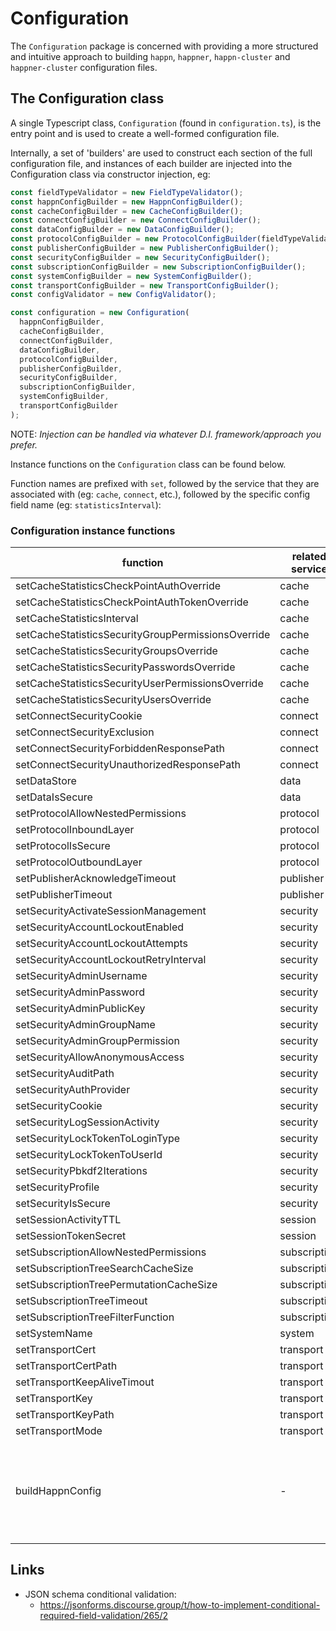 # Configuration

The `Configuration` package is concerned with providing a more structured and intuitive approach to building `happn`, `happner`, `happn-cluster` and `happner-cluster` configuration files. 

## The Configuration class

A single Typescript class, `Configuration` (found in `configuration.ts`), is the entry point and is used to create a well-formed configuration file.

Internally, a set of 'builders' are used to construct each section of the full configuration file, and instances of each builder are injected into the Configuration
class via constructor injection, eg:

```javascript
const fieldTypeValidator = new FieldTypeValidator();
const happnConfigBuilder = new HappnConfigBuilder();
const cacheConfigBuilder = new CacheConfigBuilder();
const connectConfigBuilder = new ConnectConfigBuilder();
const dataConfigBuilder = new DataConfigBuilder();
const protocolConfigBuilder = new ProtocolConfigBuilder(fieldTypeValidator);
const publisherConfigBuilder = new PublisherConfigBuilder();
const securityConfigBuilder = new SecurityConfigBuilder();
const subscriptionConfigBuilder = new SubscriptionConfigBuilder();
const systemConfigBuilder = new SystemConfigBuilder();
const transportConfigBuilder = new TransportConfigBuilder();
const configValidator = new ConfigValidator();

const configuration = new Configuration(
  happnConfigBuilder,
  cacheConfigBuilder,
  connectConfigBuilder,
  dataConfigBuilder,
  protocolConfigBuilder,
  publisherConfigBuilder,
  securityConfigBuilder,
  subscriptionConfigBuilder,
  systemConfigBuilder,
  transportConfigBuilder
);
```

NOTE: _Injection can be handled via whatever D.I. framework/approach you prefer._

Instance functions on the `Configuration` class can be found below. 

Function names are prefixed with `set`, followed by the service that they are associated with (eg: `cache`, `connect`, etc.), followed by the specific config field name (eg: `statisticsInterval`):

### Configuration instance functions

|function|related service|description
|--------|-----------|-----------|
|setCacheStatisticsCheckPointAuthOverride| cache |
|setCacheStatisticsCheckPointAuthTokenOverride| cache |
|setCacheStatisticsInterval| cache |
|setCacheStatisticsSecurityGroupPermissionsOverride| cache |
|setCacheStatisticsSecurityGroupsOverride| cache |
|setCacheStatisticsSecurityPasswordsOverride| cache |
|setCacheStatisticsSecurityUserPermissionsOverride| cache |
|setCacheStatisticsSecurityUsersOverride| cache |
|setConnectSecurityCookie| connect |
|setConnectSecurityExclusion| connect |
|setConnectSecurityForbiddenResponsePath| connect |
|setConnectSecurityUnauthorizedResponsePath| connect |
|setDataStore| data |
|setDataIsSecure| data |
|setProtocolAllowNestedPermissions| protocol |
|setProtocolInboundLayer| protocol |
|setProtocolIsSecure| protocol |
|setProtocolOutboundLayer| protocol |
|setPublisherAcknowledgeTimeout| publisher |
|setPublisherTimeout| publisher |
|setSecurityActivateSessionManagement| security |
|setSecurityAccountLockoutEnabled| security |
|setSecurityAccountLockoutAttempts| security |
|setSecurityAccountLockoutRetryInterval| security |
|setSecurityAdminUsername| security |
|setSecurityAdminPassword| security |
|setSecurityAdminPublicKey| security |
|setSecurityAdminGroupName| security |
|setSecurityAdminGroupPermission| security |
|setSecurityAllowAnonymousAccess| security |
|setSecurityAuditPath| security |
|setSecurityAuthProvider| security |
|setSecurityCookie| security |
|setSecurityLogSessionActivity| security |
|setSecurityLockTokenToLoginType| security |
|setSecurityLockTokenToUserId| security |
|setSecurityPbkdf2Iterations| security |
|setSecurityProfile| security |
|setSecurityIsSecure| security |
|setSessionActivityTTL| session |
|setSessionTokenSecret| session |
|setSubscriptionAllowNestedPermissions| subscription |
|setSubscriptionTreeSearchCacheSize| subscription |
|setSubscriptionTreePermutationCacheSize| subscription |
|setSubscriptionTreeTimeout| subscription |
|setSubscriptionTreeFilterFunction| subscription |
|setSystemName| system |
|setTransportCert| transport |
|setTransportCertPath| transport |
|setTransportKeepAliveTimout| transport |
|setTransportKey| transport |
|setTransportKeyPath| transport |
|setTransportMode| transport |
|buildHappnConfig| - | builds the Happn config file using values provided in above functions

## Links
- JSON schema conditional validation:
  - https://jsonforms.discourse.group/t/how-to-implement-conditional-required-field-validation/265/2
